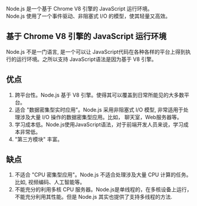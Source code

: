 Node.js 是一个基于 Chrome V8 引擎的 JavaScript 运行环境。  
Node.js 使用了一个事件驱动、非阻塞式 I/O 的模型，使其轻量又高效。

## 基于 Chrome V8 引擎的 JavaScript 运行环境
Node.js 不是一门语言, 是一个可以让 JavaScript代码在各种各样的平台上得到执行的运行环境。之所以支持 JavaScript语法是因为基于 V8 引擎。
 
## 优点
1. 跨平台性。Node.js 基于 V8 引擎。使得其可以覆盖到日常所能见的大多数平台。
2. 适合 "数据密集型实时应用"。Node.js 采用非阻塞式 I/O 模型, 非常适用于处理涉及大量 I/O 操作的数据密集型应用。比如， 聊天室，Web服务器等。
3. 学习成本低。Node.js使用JavaScript语法，对于前端开发人员来说，学习成本非常低。
4. "第三方模块" 丰富。

## 缺点
1. 不适合 "CPU 密集型应用"。Node.js 不适合处理涉及大量 CPU 计算的任务。比如, 视频编码、人工智能等。
2. 不能充分的利用多核 CPU 服务器。Node.js是单线程的，在多核设备上运行，不能充分利用其性能。但是 Node.js 其实也提供了支持多线程的方法.

